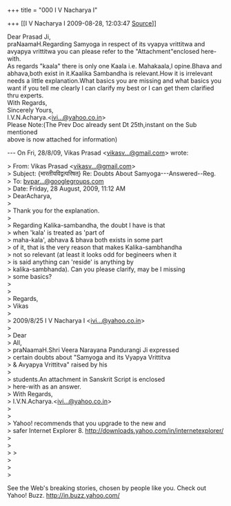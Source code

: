 +++
title = "000 I V Nacharya I"

+++
[[I V Nacharya I	2009-08-28, 12:03:47 [Source](https://groups.google.com/g/bvparishat/c/vxBWpSfMnXk)]]



Dear Prasad Ji,  
praNaamaH.Regarding Samyoga in respect of its vyapya vrittitwa and avyapya vrittitwa you can please refer to the "Attachment"enclosed here-with.  
As regards "kaala" there is only one Kaala i.e. Mahakaala,I opine.Bhava and abhava,both exist in it.Kaalika Sambandha is relevant.How it is irrelevant needs a little explanation.What basics you are missing and what basics you want if you tell me clearly I can clarify my best or I can get them clarified thru experts.  
With Regards,  
Sincerely Yours,  
I.V.N.Acharya.\<[ivi...@yahoo.co.in]()\>  
Please Note:(The Prev Doc already sent Dt 25th,instant on the Sub mentioned  
above is now attached for information)  
  
--- On Fri, 28/8/09, Vikas Prasad \<[vikasv...@gmail.com]()\> wrote:  
  
\> From: Vikas Prasad \<[vikasv...@gmail.com]()\>  
\> Subject: {भारतीयविद्वत्परिषत्} Re: Doubts About Samyoga---Answered--Reg.  
\> To: [bvpar...@googlegroups.com]()  
\> Date: Friday, 28 August, 2009, 11:12 AM  
\> DearAcharya,  
\>   
\> Thank you for the explanation.  
\>   
\> Regarding Kalika-sambandha, the doubt I have is that  
\> when 'kala' is treated as 'part of  
\> maha-kala', abhava & bhava both exists in some part  
\> of it, that is the very reason that makes Kalika-sambhandha  
\> not so relevant (at least it looks odd for begineers when it  
\> is said anything can 'reside' is anything by  
\> kalika-sambhanda). Can you please clarify, may be I missing  
\> some basics?  
\>  
\>   
\> Regards,  
\> Vikas  
\>  
\> 2009/8/25 I V Nacharya I \<[ivi...@yahoo.co.in]()\>  
\>  
\> Dear  
\> All,  
\> praNaamaH.Shri Veera Narayana Pandurangi Ji expressed  
\> certain doubts about "Samyoga and its Vyapya Vrittitva  
\> & Avyapya Vrittitva" raised by his  
\>  
\> students.An attachment in Sanskrit Script is enclosed  
\> here-with as an answer.  
\> With Regards,  
\> I.V.N.Acharya.\<[ivi...@yahoo.co.in]()\>  
\>  
\>  
\>   Yahoo! recommends that you upgrade to the new and  
\> safer Internet Explorer 8. <http://downloads.yahoo.com/in/internetexplorer/>  
\>  
\>  
\> \>  
\>  
\>  
\>  
  
  
See the Web&#39;s breaking stories, chosen by people like you. Check out Yahoo! Buzz. <http://in.buzz.yahoo.com/>

